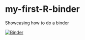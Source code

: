 # my-first-R-binder
Showcasing how to do a binder


[![Binder](https://mybinder.org/badge_logo.svg)](https://mybinder.org/v2/gh/sedv8808/my-first-R-binder/main?urlpath=Rstudio)
